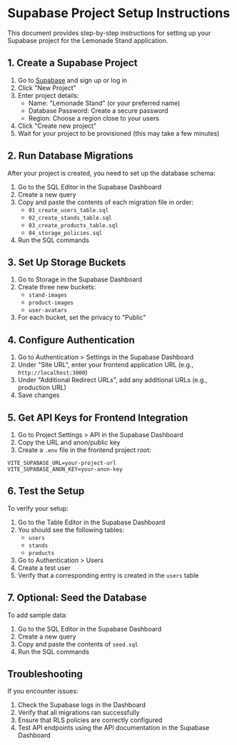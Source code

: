 # Supabase Project Setup Instructions

This document provides step-by-step instructions for setting up your Supabase project for the Lemonade Stand application.

## 1. Create a Supabase Project

1. Go to [Supabase](https://supabase.com/) and sign up or log in
2. Click "New Project"
3. Enter project details:
   - Name: "Lemonade Stand" (or your preferred name)
   - Database Password: Create a secure password
   - Region: Choose a region close to your users
4. Click "Create new project"
5. Wait for your project to be provisioned (this may take a few minutes)

## 2. Run Database Migrations

After your project is created, you need to set up the database schema:

1. Go to the SQL Editor in the Supabase Dashboard
2. Create a new query
3. Copy and paste the contents of each migration file in order:
   - `01_create_users_table.sql`
   - `02_create_stands_table.sql`
   - `03_create_products_table.sql`
   - `04_storage_policies.sql`
4. Run the SQL commands

## 3. Set Up Storage Buckets

1. Go to Storage in the Supabase Dashboard
2. Create three new buckets:
   - `stand-images`
   - `product-images`
   - `user-avatars`
3. For each bucket, set the privacy to "Public"

## 4. Configure Authentication

1. Go to Authentication > Settings in the Supabase Dashboard
2. Under "Site URL", enter your frontend application URL (e.g., `http://localhost:3000`)
3. Under "Additional Redirect URLs", add any additional URLs (e.g., production URL)
4. Save changes

## 5. Get API Keys for Frontend Integration

1. Go to Project Settings > API in the Supabase Dashboard
2. Copy the URL and anon/public key
3. Create a `.env` file in the frontend project root:

```
VITE_SUPABASE_URL=your-project-url
VITE_SUPABASE_ANON_KEY=your-anon-key
```

## 6. Test the Setup

To verify your setup:

1. Go to the Table Editor in the Supabase Dashboard
2. You should see the following tables:
   - `users`
   - `stands`
   - `products`
3. Go to Authentication > Users
4. Create a test user
5. Verify that a corresponding entry is created in the `users` table

## 7. Optional: Seed the Database

To add sample data:

1. Go to the SQL Editor in the Supabase Dashboard
2. Create a new query
3. Copy and paste the contents of `seed.sql`
4. Run the SQL commands

## Troubleshooting

If you encounter issues:

1. Check the Supabase logs in the Dashboard
2. Verify that all migrations ran successfully
3. Ensure that RLS policies are correctly configured
4. Test API endpoints using the API documentation in the Supabase Dashboard
